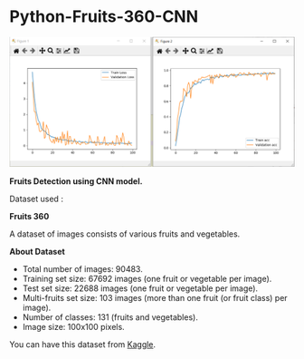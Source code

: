 # Python-Fruits-360-CNN
<img src="./result.PNG"></img>

<strong>Fruits Detection using CNN model.</strong>

Dataset used :

<strong>Fruits 360</strong>

A dataset of images consists of various fruits and vegetables.

<strong>About Dataset</strong>
<ul>
<li>Total number of images: 90483.</li>

<li>Training set size: 67692 images (one fruit or vegetable per image).</li>

<li>Test set size: 22688 images (one fruit or vegetable per image).</li>

<li>Multi-fruits set size: 103 images (more than one fruit (or fruit class) per image).</li>

<li>Number of classes: 131 (fruits and vegetables).</li>

<li>Image size: 100x100 pixels.</li>
</ul>

You can have this dataset from <a href="https://www.kaggle.com/moltean/fruits">Kaggle</a>.

